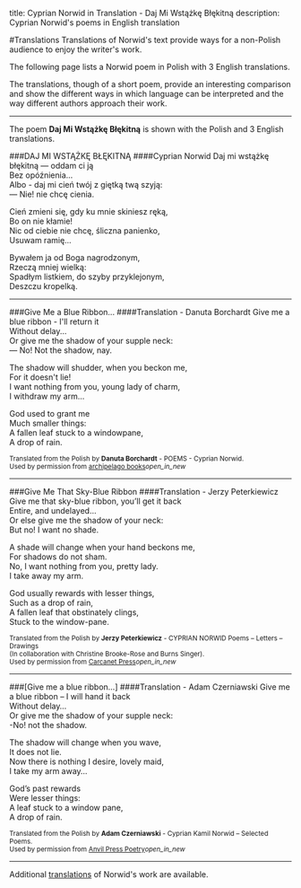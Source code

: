 title: Cyprian Norwid in Translation - Daj Mi Wstążkę Błękitną
description: Cyprian Norwid's poems in English translation

#Translations
Translations of Norwid's text provide ways for a non-Polish audience to enjoy the writer's work.

The following page lists a Norwid poem in Polish with 3 English translations.

The translations, though of a short poem, provide an interesting comparison and show the different ways in which language can be interpreted and the way different authors approach their work.

---
The poem **Daj Mi Wstążkę Błękitną** is shown with the Polish and 3 English translations.

###DAJ MI WSTĄŻKĘ BŁĘKITNĄ
####Cyprian Norwid
Daj mi wstążkę błękitną — oddam ci ją<br>
Bez opóźnienia...<br>
Albo - daj mi cień twój z giętką twą szyją:<br>
— Nie! nie chcę cienia.

Cień zmieni się, gdy ku mnie skiniesz ręką,<br>
Bo on nie kłamie!<br>
Nic od ciebie nie chcę, śliczna panienko,<br>
Usuwam ramię...

Bywałem ja od Boga nagrodzonym,<br>
Rzeczą mniej wielką:<br>
Spadłym listkiem, do szyby przyklejonym,<br>
Deszczu kropelką.

---

###Give Me a Blue Ribbon...
####Translation - Danuta Borchardt
Give me a blue ribbon - I'll return it<br>
Without delay...<br>
Or give me the shadow of your supple neck:<br>
— No! Not the shadow, nay.

The shadow will shudder, when you beckon me,<br>
For it doesn't lie!<br>
I want nothing from you, young lady of charm,<br>
I withdraw my arm...

God used to grant me<br>
Much smaller things:<br>
A fallen leaf stuck to a windowpane,<br>
A drop of rain.

<small>Translated from the Polish by **Danuta Borchardt** - POEMS - Cyprian Norwid.</small><br>
<small>Used by permission from <a href="https://archipelagobooks.org/book/poems/" target="_blank">archipelago books</a><i class="material-icons">open_in_new</i></small>

---

###Give Me That Sky-Blue Ribbon
####Translation - Jerzy Peterkiewicz
Give me that sky-blue ribbon, you’ll get it back<br>
Entire, and undelayed…<br>
Or else give me the shadow of your neck:<br>
But no! I want no shade.<br>

A shade will change when your hand beckons me,<br>
For shadows do not sham.<br>
No, I want nothing from you, pretty lady.<br>
I take away my arm.<br>

God usually rewards with lesser things,<br>
Such as a drop of rain,<br>
A fallen leaf that obstinately clings,<br>
Stuck to the window-pane.<br>

<small>Translated from the Polish by **Jerzy Peterkiewicz**  - CYPRIAN NORWID Poems – Letters – Drawings<br>
(In collaboration with Christine Brooke-Rose and Burns Singer).</small><br>
<small>Used by permission from <a href="http://www.carcanet.co.uk/cgi-bin/indexer?product=9781857545012" target="_blank">Carcanet Press</a><i class="material-icons">open_in_new</i></small>

---

###[Give me a blue ribbon…]
####Translation - Adam Czerniawski
Give me a blue ribbon – I will hand it back<br>
Without delay…<br>
Or give me the shadow of your supple neck:<br>
-No! not the shadow.<br>

The shadow will change when you wave,<br>
It does not lie.<br>
Now there is nothing I desire, lovely maid,<br>
I take my arm away…<br>

God’s past rewards<br>
Were lesser things:<br>
A leaf stuck to a window pane,<br>
A drop of rain.<br>

<small>Translated from the Polish by **Adam Czerniawski** - Cyprian Kamil Norwid – Selected Poems.</small><br>
<small>Used by permission from <a href="http://www.carcanet.co.uk/cgi-bin/indexer?product=9780856464379" target="_blank">Anvil Press Poetry</a><i class="material-icons">open_in_new</i></small>

---

Additional [translations](../../resources/books/#english-language-translations) of Norwid's work are available.
